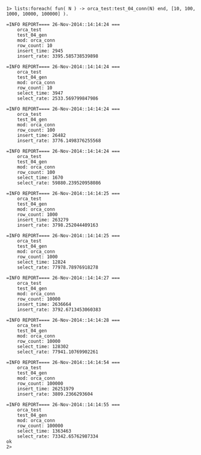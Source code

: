     1> lists:foreach( fun( N ) -> orca_test:test_04_conn(N) end, [10, 100, 1000, 10000, 100000] ).

    =INFO REPORT==== 26-Nov-2014::14:14:24 ===
        orca_test
        test_04_gen
        mod: orca_conn
        row_count: 10
        insert_time: 2945
        insert_rate: 3395.585738539898

    =INFO REPORT==== 26-Nov-2014::14:14:24 ===
        orca_test
        test_04_gen
        mod: orca_conn
        row_count: 10
        select_time: 3947
        select_rate: 2533.569799847986

    =INFO REPORT==== 26-Nov-2014::14:14:24 ===
        orca_test
        test_04_gen
        mod: orca_conn
        row_count: 100
        insert_time: 26482
        insert_rate: 3776.1498376255568

    =INFO REPORT==== 26-Nov-2014::14:14:24 ===
        orca_test
        test_04_gen
        mod: orca_conn
        row_count: 100
        select_time: 1670
        select_rate: 59880.239520958086

    =INFO REPORT==== 26-Nov-2014::14:14:25 ===
        orca_test
        test_04_gen
        mod: orca_conn
        row_count: 1000
        insert_time: 263279
        insert_rate: 3798.252044409163

    =INFO REPORT==== 26-Nov-2014::14:14:25 ===
        orca_test
        test_04_gen
        mod: orca_conn
        row_count: 1000
        select_time: 12824
        select_rate: 77978.78976918278

    =INFO REPORT==== 26-Nov-2014::14:14:27 ===
        orca_test
        test_04_gen
        mod: orca_conn
        row_count: 10000
        insert_time: 2636664
        insert_rate: 3792.6713453060383

    =INFO REPORT==== 26-Nov-2014::14:14:28 ===
        orca_test
        test_04_gen
        mod: orca_conn
        row_count: 10000
        select_time: 128302
        select_rate: 77941.10769902261

    =INFO REPORT==== 26-Nov-2014::14:14:54 ===
        orca_test
        test_04_gen
        mod: orca_conn
        row_count: 100000
        insert_time: 26251979
        insert_rate: 3809.2366293604

    =INFO REPORT==== 26-Nov-2014::14:14:55 ===
        orca_test
        test_04_gen
        mod: orca_conn
        row_count: 100000
        select_time: 1363463
        select_rate: 73342.65762987334
    ok
    2>